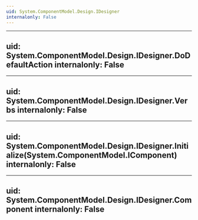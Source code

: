 ```yaml
---
uid: System.ComponentModel.Design.IDesigner
internalonly: False
---
```


---
uid: System.ComponentModel.Design.IDesigner.DoDefaultAction
internalonly: False
---

---
uid: System.ComponentModel.Design.IDesigner.Verbs
internalonly: False
---

---
uid: System.ComponentModel.Design.IDesigner.Initialize(System.ComponentModel.IComponent)
internalonly: False
---

---
uid: System.ComponentModel.Design.IDesigner.Component
internalonly: False
---
